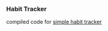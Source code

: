 ### Habit Tracker

compiled code for [simple habit tracker](https://www.github.com/aarron-lee/simple-habit-tracker)
